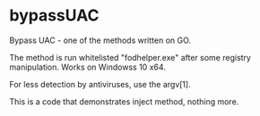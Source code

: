 # bypassUAC
Bypass UAC - one of the methods written on GO.


The method is run whitelisted "fodhelper.exe" after some registry manipulation.
Works on Windowss 10 x64.

For less detection by antiviruses, use the argv[1]. 

This is a code that demonstrates inject method, nothing more.
